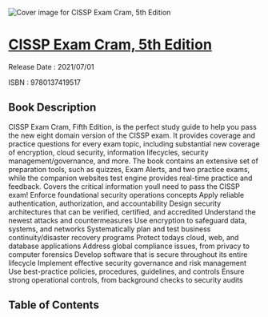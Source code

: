 ![Cover image for CISSP Exam Cram, 5th Edition](https://imgdetail.ebookreading.net/cover/cover/202109/EB9780137419517.jpg)

[CISSP Exam Cram, 5th Edition](https://ebookreading.net/view/book/CISSP+Exam+Cram%2C+5th+Edition-EB9780137419517_1.html "CISSP Exam Cram, 5th Edition")
====================================================================================================================

Release Date : 2021/07/01

ISBN : 9780137419517

Book Description
-----------------

CISSP Exam Cram, Fifth Edition, is the perfect study guide to help you pass the new eight domain version of the CISSP exam. It provides coverage and practice questions for every exam topic, including substantial new coverage of encryption, cloud security, information lifecycles, security management/governance, and more. The book contains an extensive set of preparation tools, such as quizzes, Exam Alerts, and two practice exams, while the companion websites test engine provides real-time practice and feedback.
Covers the critical information youll need to pass the CISSP exam!
Enforce foundational security operations concepts
Apply reliable authentication, authorization, and accountability
Design security architectures that can be verified, certified, and accredited
Understand the newest attacks and countermeasures
Use encryption to safeguard data, systems, and networks
Systematically plan and test business continuity/disaster recovery programs
Protect todays cloud, web, and database applications
Address global compliance issues, from privacy to computer forensics
Develop software that is secure throughout its entire lifecycle
Implement effective security governance and risk management
Use best-practice policies, procedures, guidelines, and controls
Ensure strong operational controls, from background checks to security audits


Table of Contents
-----------------

